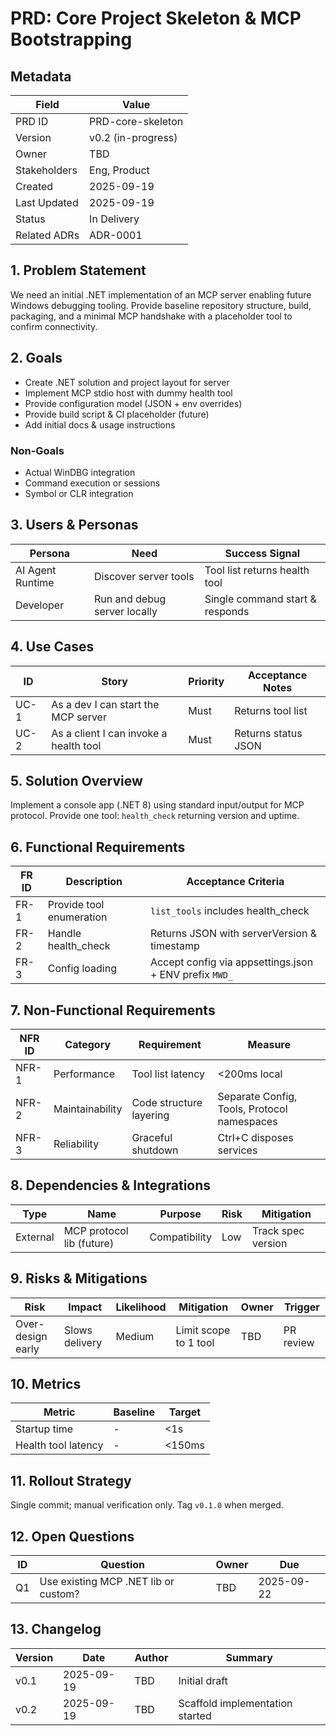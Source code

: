 # PRD: Core Project Skeleton & MCP Bootstrapping

## Metadata
| Field | Value |
|-------|-------|
| PRD ID | PRD-core-skeleton |
| Version | v0.2 (in-progress) |
| Owner | TBD |
| Stakeholders | Eng, Product |
| Created | 2025-09-19 |
| Last Updated | 2025-09-19 |
| Status | In Delivery |
| Related ADRs | ADR-0001 |

## 1. Problem Statement
We need an initial .NET implementation of an MCP server enabling future Windows debugging tooling. Provide baseline repository structure, build, packaging, and a minimal MCP handshake with a placeholder tool to confirm connectivity.

## 2. Goals
- Create .NET solution and project layout for server
- Implement MCP stdio host with dummy health tool
- Provide configuration model (JSON + env overrides)
- Provide build script & CI placeholder (future)
- Add initial docs & usage instructions

### Non-Goals
- Actual WinDBG integration
- Command execution or sessions
- Symbol or CLR integration

## 3. Users & Personas
| Persona | Need | Success Signal |
|---------|------|----------------|
| AI Agent Runtime | Discover server tools | Tool list returns health tool |
| Developer | Run and debug server locally | Single command start & responds |

## 4. Use Cases
| ID | Story | Priority | Acceptance Notes |
|----|-------|----------|------------------|
| UC-1 | As a dev I can start the MCP server | Must | Returns tool list |
| UC-2 | As a client I can invoke a health tool | Must | Returns status JSON |

## 5. Solution Overview
Implement a console app (.NET 8) using standard input/output for MCP protocol. Provide one tool: `health_check` returning version and uptime.

## 6. Functional Requirements
| FR ID | Description | Acceptance Criteria |
|-------|-------------|--------------------|
| FR-1 | Provide tool enumeration | `list_tools` includes health_check |
| FR-2 | Handle health_check | Returns JSON with serverVersion & timestamp |
| FR-3 | Config loading | Accept config via appsettings.json + ENV prefix `MWD_` |

## 7. Non-Functional Requirements
| NFR ID | Category | Requirement | Measure |
|--------|----------|------------|---------|
| NFR-1 | Performance | Tool list latency | <200ms local |
| NFR-2 | Maintainability | Code structure layering | Separate Config, Tools, Protocol namespaces |
| NFR-3 | Reliability | Graceful shutdown | Ctrl+C disposes services |

## 8. Dependencies & Integrations
| Type | Name | Purpose | Risk | Mitigation |
|------|------|---------|------|------------|
| External | MCP protocol lib (future) | Compatibility | Low | Track spec version |

## 9. Risks & Mitigations
| Risk | Impact | Likelihood | Mitigation | Owner | Trigger |
|------|--------|-----------|-----------|-------|---------|
| Over-design early | Slows delivery | Medium | Limit scope to 1 tool | TBD | PR review |

## 10. Metrics
| Metric | Baseline | Target |
|--------|----------|--------|
| Startup time | - | <1s |
| Health tool latency | - | <150ms |

## 11. Rollout Strategy
Single commit; manual verification only. Tag `v0.1.0` when merged.

## 12. Open Questions
| ID | Question | Owner | Due |
|----|----------|-------|-----|
| Q1 | Use existing MCP .NET lib or custom? | TBD | 2025-09-22 |

## 13. Changelog
| Version | Date | Author | Summary |
|---------|------|--------|---------|
| v0.1 | 2025-09-19 | TBD | Initial draft |
| v0.2 | 2025-09-19 | TBD | Scaffold implementation started |

